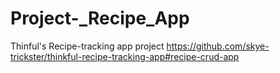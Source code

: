 # Project-_Recipe_App
Thinful's Recipe-tracking app project
https://github.com/skye-trickster/thinkful-recipe-tracking-app#recipe-crud-app
